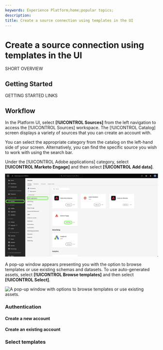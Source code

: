 ```yaml
---
keywords: Experience Platform;home;popular topics; 
description: 
title: Create a source connection using templates in the UI
---
```

# Create a source connection using templates in the UI

SHORT OVERVIEW

## Getting Started

GETTING STARTED LINKS

## Workflow

In the Platform UI, select **[!UICONTROL Sources]** from the left navigation to access the [!UICONTROL Sources] workspace. The [!UICONTROL Catalog] screen displays a variety of sources that you can create an account with.

You can select the appropriate category from the catalog on the left-hand side of your screen. Alternatively, you can find the specific source you wish to work with using the search bar.

Under the [!UICONTROL Adobe applications] category, select **[!UICONTROL Marketo Engage]** and then select **[!UICONTROL Add data]**.

![A catalog of the sources workspace with the Marketo Engage source highlighted.](../../images/tutorials/templates/catalog.png)

A pop-up window appears presenting you with the option to browse templates or use existing schemas and datasets. To use auto-generated assets, select **[!UICONTROL Browse templates]** and then select **[!UICONTROL Select]**.

![A pop-up window with options to browse templates or use existing assets.](../../images/tutorials/templates/browse.png)

### Authentication

#### Create a new account

#### Create an existing account

### Select templates

